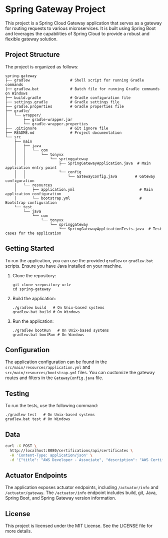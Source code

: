 # Spring Gateway Project

This project is a Spring Cloud Gateway application that serves as a gateway for routing requests to various microservices. It is built using Spring Boot and leverages the capabilities of Spring Cloud to provide a robust and flexible gateway solution.

## Project Structure

The project is organized as follows:

```
spring-gateway
├── gradlew                  # Shell script for running Gradle commands
├── gradlew.bat              # Batch file for running Gradle commands on Windows
├── build.gradle             # Gradle configuration file
├── settings.gradle          # Gradle settings file
├── gradle.properties        # Gradle properties file
├── gradle/
│   └── wrapper/
│       ├── gradle-wrapper.jar
│       └── gradle-wrapper.properties
├── .gitignore               # Git ignore file
├── README.md                # Project documentation
└── src
    ├── main
    │   ├── java
    │   │   └── com
    │   │       └── tonyvx
    │   │           └── springgateway
    │   │               ├── SpringGatewayApplication.java  # Main application entry point
    │   │               └── config
    │   │                   └── GatewayConfig.java        # Gateway configuration
    │   └── resources
    │       ├── application.yml                             # Main application configuration
    │       └── bootstrap.yml                               # Bootstrap configuration
    └── test
        └── java
            └── com
                └── tonyvx
                    └── springgateway
                        └── SpringGatewayApplicationTests.java  # Test cases for the application
```

## Getting Started

To run the application, you can use the provided `gradlew` or `gradlew.bat` scripts. Ensure you have Java installed on your machine.

1. Clone the repository:
   ```
   git clone <repository-url>
   cd spring-gateway
   ```

2. Build the application:
   ```
   ./gradlew build   # On Unix-based systems
   gradlew.bat build # On Windows
   ```

3. Run the application:
   ```
   ./gradlew bootRun   # On Unix-based systems
   gradlew.bat bootRun # On Windows
   ```

## Configuration

The application configuration can be found in the `src/main/resources/application.yml` and `src/main/resources/bootstrap.yml` files. You can customize the gateway routes and filters in the `GatewayConfig.java` file.

## Testing

To run the tests, use the following command:
```
./gradlew test   # On Unix-based systems
gradlew.bat test # On Windows
```

## Data
```sh
curl -X POST \
  http://localhost:8080/certifications/api/certificates \
  -H 'Content-Type: application/json' \
  -d '{"title": "AWS Developer - Associate", "description": "AWS Certified Developer - Associate validates technical expertise in developing and maintaining applications on the AWS platform.", "notes": "", "certificateUrl": "", "dateOfCertification": "", "status": "in-progress"}'

```

## Actuator Endpoints

The application exposes actuator endpoints, including `/actuator/info` and `/actuator/gateway`. The `/actuator/info` endpoint includes build, git, Java, Spring Boot, and Spring Gateway version information.

## License

This project is licensed under the MIT License. See the LICENSE file for more details.